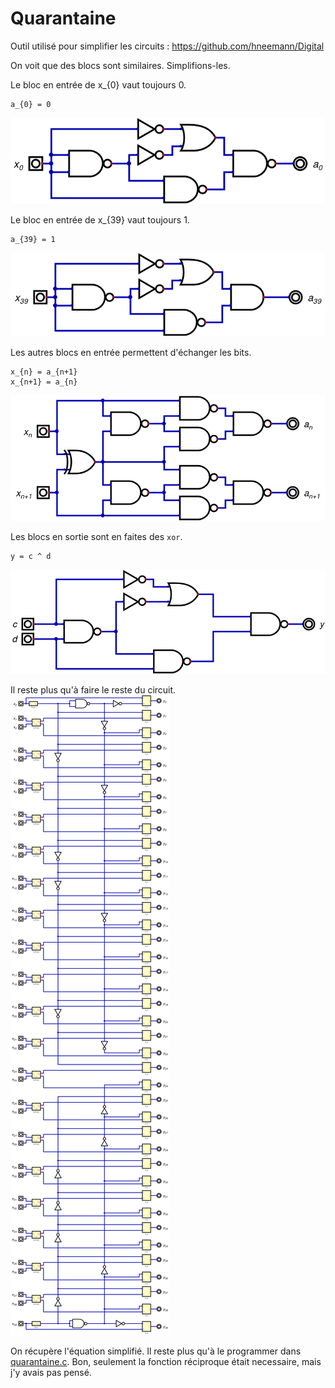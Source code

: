 # Quarantaine

Outil utilisé pour simplifier les circuits : https://github.com/hneemann/Digital

On voit que des blocs sont similaires. Simplifions-les.

Le bloc en entrée de x_{0} vaut toujours 0.
```
a_{0} = 0
```
![first](first.png "first")

Le bloc en entrée de x_{39} vaut toujours 1.
```
a_{39} = 1
```
![last](last.png "last")

Les autres blocs en entrée permettent d'échanger les bits.
```
x_{n} = a_{n+1}
x_{n+1} = a_{n}
```
![swap](swap.png "swap")

Les blocs en sortie sont en faites des `xor`.
```
y = c ^ d
```
![xor](xor.png "xor")

Il reste plus qu'à faire le reste du circuit.
![quarantaine](quarantaine.png "quarantaine")

On récupère l'équation simplifié.
Il reste plus qu'à le programmer dans [quarantaine.c](quarantaine.c).
Bon, seulement la fonction réciproque était necessaire, mais j'y avais pas pensé.
